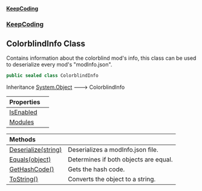 #### [KeepCoding](index.md 'index')
### [KeepCoding](KeepCoding.md 'KeepCoding')
## ColorblindInfo Class
Contains information about the colorblind mod's info, this class can be used to deserialize every mod's "modInfo.json".  
```csharp
public sealed class ColorblindInfo
```

Inheritance [System.Object](https://docs.microsoft.com/en-us/dotnet/api/System.Object 'System.Object') &#129106; ColorblindInfo  

| Properties | |
| :--- | :--- |
| [IsEnabled](KeepCoding_ColorblindInfo_IsEnabled.md 'KeepCoding.ColorblindInfo.IsEnabled') |  |
| [Modules](KeepCoding_ColorblindInfo_Modules.md 'KeepCoding.ColorblindInfo.Modules') |  |

| Methods | |
| :--- | :--- |
| [Deserialize(string)](KeepCoding_ColorblindInfo_Deserialize(string).md 'KeepCoding.ColorblindInfo.Deserialize(string)') | Deserializes a modInfo.json file.<br/> |
| [Equals(object)](KeepCoding_ColorblindInfo_Equals(object).md 'KeepCoding.ColorblindInfo.Equals(object)') | Determines if both objects are equal.<br/> |
| [GetHashCode()](KeepCoding_ColorblindInfo_GetHashCode().md 'KeepCoding.ColorblindInfo.GetHashCode()') | Gets the hash code.<br/> |
| [ToString()](KeepCoding_ColorblindInfo_ToString().md 'KeepCoding.ColorblindInfo.ToString()') | Converts the object to a string.<br/> |
